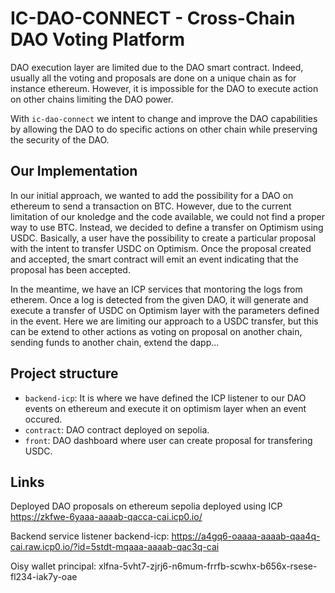 # IC-DAO-CONNECT - Cross-Chain DAO Voting Platform

DAO execution layer are limited due to the DAO smart contract. Indeed, usually all the voting and proposals are done on a unique chain as for instance ethereum. However, it is impossible for the DAO to execute action on other chains limiting the DAO power.

With `ic-dao-connect` we intent to change and improve the DAO capabilities by allowing the DAO to do specific actions on other chain while preserving the security of the DAO.

## Our Implementation

In our initial approach, we wanted to add the possibility for a DAO on ethereum to send a transaction on BTC. However, due to the current limitation of our knoledge and the code available, we could not find a proper way to use BTC. Instead, we decided to define a transfer on Optimism using USDC. Basically, a user have the possibility to create a particular proposal with the intent to transfer USDC on Optimism. Once the proposal created and accepted, the smart contract will emit an event indicating that the proposal has been accepted. 

In the meantime, we have an ICP services that montoring the logs from etherem. Once a log is detected from the given DAO, it will generate and execute a transfer of USDC on Optimism layer with the parameters defined in the event. Here we are limiting our approach to a USDC transfer, but this can be extend to other actions as voting on proposal on another chain, sending funds to another chain, extend the dapp...

## Project structure

- `backend-icp`: It is where we have defined the ICP listener to our DAO events on ethereum and execute it on optimism layer when an event occured.
- `contract`: DAO contract deployed on sepolia.
- `front`: DAO dashboard where user can create proposal for transfering USDC.


## Links

Deployed DAO proposals on ethereum sepolia deployed using ICP
https://zkfwe-6yaaa-aaaab-qacca-cai.icp0.io/

Backend service listener
backend-icp: https://a4gq6-oaaaa-aaaab-qaa4q-cai.raw.icp0.io/?id=5stdt-mqaaa-aaaab-qac3q-cai

Oisy wallet principal: xlfna-5vht7-zjrj6-n6mum-frrfb-scwhx-b656x-rsese-fl234-iak7y-oae
